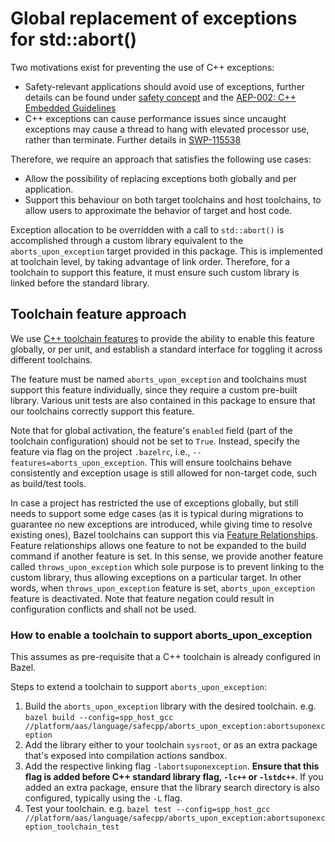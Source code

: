 # Global replacement of exceptions for std::abort()

Two motivations exist for preventing the use of C++ exceptions:
- Safety-relevant applications should avoid use of exceptions, further details
  can be found under [safety concept](broken_link_g/swh/xpad_documentation/blob/de289f4cbe231e3c164b9026b85589e5752a0b66/architecture/architecture_concept/safety/README.md#c-exceptions)
  and the [AEP-002: C++ Embedded Guidelines](https://confluence.cc.bmwgroup.net/pages/viewpage.action?pageId=193061641)
- C++ exceptions can cause performance issues since uncaught exceptions may
  cause a thread to hang with elevated processor use, rather than terminate.
  Further details in [SWP-115538](broken_link_j/SWP-115538)

Therefore, we require an approach that satisfies the following use cases:
- Allow the possibility of replacing exceptions both globally and per
  application.
- Support this behaviour on both target toolchains and host toolchains,
  to allow users to approximate the behavior of target and host code.

Exception allocation to be overridden with a call to `std::abort()` is accomplished
through a custom library equivalent to the `aborts_upon_exception` target
provided in this package. This is implemented at toolchain level, by taking
advantage of link order. Therefore, for a toolchain to support this feature,
it must ensure such custom library is linked before the standard library.

## Toolchain feature approach

We use [C++ toolchain features](https://bazel.build/docs/cc-toolchain-config-reference#features)
to provide the ability to enable this feature globally, or per unit, and
establish a standard interface for toggling it across different toolchains.

The feature must be named `aborts_upon_exception` and toolchains must support
this feature individually, since they require a custom pre-built library.
Various unit tests are also contained in this package to ensure that our
toolchains correctly support this feature.

Note that for global activation, the feature's `enabled` field (part of the
toolchain configuration) should not be set to `True`. Instead, specify the
feature via flag on the project `.bazelrc`, i.e., `--features=aborts_upon_exception`.
This will ensure toolchains behave consistently and exception usage is still
allowed for non-target code, such as build/test tools.

In case a project has restricted the use of exceptions globally, but still needs
to support some edge cases (as it is typical during migrations to guarantee no
new exceptions are introduced, while giving time to resolve existing ones),
Bazel toolchains can support this via [Feature Relationships](https://bazel.build/docs/cc-toolchain-config-reference#feature-relationships).
Feature relationships allows one feature to not be expanded to the build command
if another feature is set. In this sense, we provide another feature called
`throws_upon_exception` which sole purpose is to prevent linking to the custom
library, thus allowing exceptions on a particular target. In other words, 
when `throws_upon_exception` feature is set, `aborts_upon_exception` feature
is deactivated. Note that feature negation could result in configuration conflicts
and shall not be used.

### How to enable a toolchain to support aborts\_upon\_exception

This assumes as pre-requisite that a C++ toolchain is already configured in Bazel.

Steps to extend a toolchain to support `aborts_upon_exception`:
1. Build the `aborts_upon_exception` library with the desired toolchain. e.g.
   `bazel build --config=spp_host_gcc //platform/aas/language/safecpp/aborts_upon_exception:abortsuponexception`
2. Add the library either to your toolchain `sysroot`, or as an extra package
   that's exposed into compilation actions sandbox.
3. Add the respective linking flag `-labortsuponexception`. **Ensure that this
   flag is added before C++ standard library flag, `-lc++` or `-lstdc++`**. If
   you added an extra package, ensure that the library search directory is also
   configured, typically using the `-L` flag.
4. Test your toolchain.
   e.g. `bazel test --config=spp_host_gcc //platform/aas/language/safecpp/aborts_upon_exception:abortsuponexception_toolchain_test`
